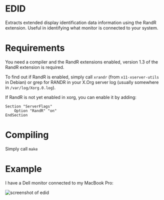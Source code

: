 EDID
====

Extracts extended display identification data information using the RandR
extension. Useful in identifying what monitor is connected to your system.


Requirements
============

You need a compiler and the RandR extensions enabled, version 1.3 of the RandR
extension is required.

To find out if RandR is enabled, simply call <code>xrandr</code> (from
<code>x11-xserver-utils</code> in Debian) or grep for RANDR in your X.Org
server log (usually somewhere in <code>/var/log/Xorg.0.log</code>).

If RandR is not yet enabled in xorg, you can enable it by adding:

    Section "ServerFlags"
        Option "RandR" "on"
    EndSection



Compiling
=========

Simply call <code>make</code>



Example
=======

I have a Dell monitor connected to my MacBook Pro:

![screenshot of edid](https://github.com/tehmaze/edid/raw/master/doc/example.png)

